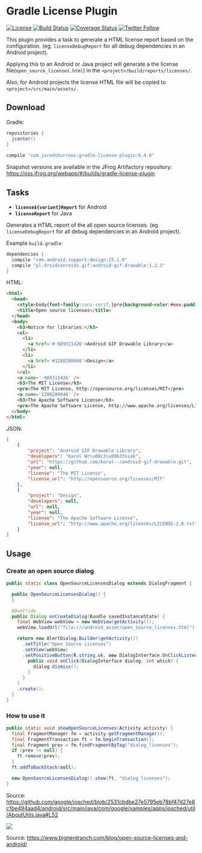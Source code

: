 # Gradle License Plugin

[![License](https://img.shields.io/badge/license-apache%202.0-blue.svg)](http://www.apache.org/licenses/LICENSE-2.0)
[![Build Status](https://travis-ci.org/jaredsburrows/gradle-license-plugin.svg?branch=master)](https://travis-ci.org/jaredsburrows/gradle-license-plugin)
[![Coverage Status](https://coveralls.io/repos/github/jaredsburrows/gradle-license-plugin/badge.svg?branch=master)](https://coveralls.io/github/jaredsburrows/gradle-license-plugin?branch=master)
[![Twitter Follow](https://img.shields.io/twitter/follow/jaredsburrows.svg?style=social)](https://twitter.com/jaredsburrows)

This plugin provides a task to generate a HTML license report based on the 
configuration. (eg. `licenseDebugReport` for all debug dependencies in an Android project).

Applying this to an Android or Java project will generate a the license 
file(`open_source_licenses.html`) in the `<project>/build/reports/licenses/`.

Also, for Android projects the license HTML file will be copied to `<project>/src/main/assets/`.

## Download

Gradle:
```groovy
repositories {
  jcenter()
}
  
compile "com.jaredsburrows:gradle-license-plugin:0.4.0"
```

Snapshot versions are available in the JFrog Artifactory repository: https://oss.jfrog.org/webapp/#/builds/gradle-license-plugin

## Tasks

- **`license${variant}Report`** for Android
- **`licenseReport`** for Java

Generates a HTML report of the all open source licenses. (eg. `licenseDebugReport` for all debug dependencies in an Android project).

Example `build.gradle`:

```groovy
dependencies {
  compile "com.android.support:design:25.1.0"
  compile "pl.droidsonroids.gif:android-gif-drawable:1.2.3"
}
```

HTML:
```html
<html>
  <head>
    <style>body{font-family:sans-serif;}pre{background-color:#eee;padding:1em;white-space:pre-wrap;}</style>
    <title>Open source licenses</title>
  </head>
  <body>
    <h3>Notice for libraries:</h3>
    <ul>
      <li>
        <a href='#-989311426'>Android GIF Drawable Library</a>
      </li>
      <li>
        <a href='#1288288048'>Design</a>
      </li>
    </ul>
    <a name='-989311426' />
    <h3>The MIT License</h3>
    <pre>The MIT License, http://opensource.org/licenses/MIT</pre>
    <a name='1288288048' />
    <h3>The Apache Software License</h3>
    <pre>The Apache Software License, http://www.apache.org/licenses/LICENSE-2.0.txt</pre>
  </body>
</html>
```

JSON:
```json
[
    {
        "project": "Android GIF Drawable Library",
        "developers": "Karol Wr\u00c3\u00b3tniak",
        "url": "https://github.com/koral--/android-gif-drawable.git",
        "year": null,
        "license": "The MIT License",
        "license_url": "http://opensource.org/licenses/MIT"
    },
    {
        "project": "Design",
        "developers": null,
        "url": null,
        "year": null,
        "license": "The Apache Software License",
        "license_url": "http://www.apache.org/licenses/LICENSE-2.0.txt"
    }
]
```

## Usage

### Create an open source dialog
```java
public static class OpenSourceLicensesDialog extends DialogFragment {

  public OpenSourceLicensesDialog() {
  }

  @Override
  public Dialog onCreateDialog(Bundle savedInstanceState) {
    final WebView webView = new WebView(getActivity());
    webView.loadUrl("file:///android_asset/open_source_licenses.html");

    return new AlertDialog.Builder(getActivity())
      .setTitle("Open Source Licenses")
      .setView(webView)
      .setPositiveButton(R.string.ok, new DialogInterface.OnClickListener() {
        public void onClick(DialogInterface dialog, int which) {
          dialog.dismiss();
        }
      }
    )
    .create();
  }
}
```

### How to use it
```java
public static void showOpenSourceLicenses(Activity activity) {
  final FragmentManager fm = activity.getFragmentManager();
  final FragmentTransaction ft = fm.beginTransaction();
  final Fragment prev = fm.findFragmentByTag("dialog_licenses");
  if (prev != null) {
    ft.remove(prev);
  }
  ft.addToBackStack(null);

  new OpenSourceLicensesDialog().show(ft, "dialog_licenses");
}
```

Source: https://github.com/google/iosched/blob/2531cbdbe27e5795eb78bf47d27e8c1be494aad4/android/src/main/java/com/google/samples/apps/iosched/util/AboutUtils.java#L52

<img src="https://www.bignerdranch.com/assets/img/blog/2015/07/screenshot-gmail.png" />

Source: https://www.bignerdranch.com/blog/open-source-licenses-and-android/
